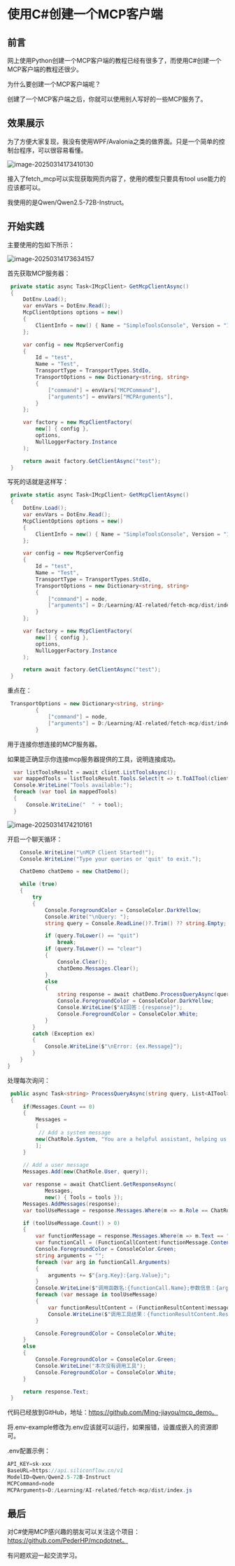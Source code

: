 # 使用C#创建一个MCP客户端

## 前言

网上使用Python创建一个MCP客户端的教程已经有很多了，而使用C#创建一个MCP客户端的教程还很少。

为什么要创建一个MCP客户端呢？

创建了一个MCP客户端之后，你就可以使用别人写好的一些MCP服务了。

## 效果展示

为了方便大家复现，我没有使用WPF/Avalonia之类的做界面。只是一个简单的控制台程序，可以很容易看懂。

![image-20250314173410130](https://mingupupup.oss-cn-wuhan-lr.aliyuncs.com/imgs/image-20250314173410130.png)

接入了fetch_mcp可以实现获取网页内容了，使用的模型只要具有tool use能力的应该都可以。

我使用的是Qwen/Qwen2.5-72B-Instruct。

## 开始实践

主要使用的包如下所示：

![image-20250314173634157](https://mingupupup.oss-cn-wuhan-lr.aliyuncs.com/imgs/image-20250314173634157.png)

首先获取MCP服务器：

```csharp
 private static async Task<IMcpClient> GetMcpClientAsync()
 {
     DotEnv.Load();
     var envVars = DotEnv.Read();
     McpClientOptions options = new()
     {
         ClientInfo = new() { Name = "SimpleToolsConsole", Version = "1.0.0" }
     };

     var config = new McpServerConfig
     {
         Id = "test",
         Name = "Test",
         TransportType = TransportTypes.StdIo,
         TransportOptions = new Dictionary<string, string>
         {
             ["command"] = envVars["MCPCommand"],
             ["arguments"] = envVars["MCPArguments"],
         }
     };

     var factory = new McpClientFactory(
         new[] { config },
         options,
         NullLoggerFactory.Instance
     );

     return await factory.GetClientAsync("test");
 }
```

写死的话就是这样写：

```csharp
 private static async Task<IMcpClient> GetMcpClientAsync()
 {
     DotEnv.Load();
     var envVars = DotEnv.Read();
     McpClientOptions options = new()
     {
         ClientInfo = new() { Name = "SimpleToolsConsole", Version = "1.0.0" }
     };

     var config = new McpServerConfig
     {
         Id = "test",
         Name = "Test",
         TransportType = TransportTypes.StdIo,
         TransportOptions = new Dictionary<string, string>
         {
             ["command"] = node,
             ["arguments"] = D:/Learning/AI-related/fetch-mcp/dist/index.js,
         }
     };

     var factory = new McpClientFactory(
         new[] { config },
         options,
         NullLoggerFactory.Instance
     );

     return await factory.GetClientAsync("test");
 }
```

重点在：

```csharp
 TransportOptions = new Dictionary<string, string>
         {
             ["command"] = node,
             ["arguments"] = D:/Learning/AI-related/fetch-mcp/dist/index.js,
         }
```

用于连接你想连接的MCP服务器。

如果能正确显示你连接mcp服务器提供的工具，说明连接成功。

```csharp
  var listToolsResult = await client.ListToolsAsync();
  var mappedTools = listToolsResult.Tools.Select(t => t.ToAITool(client)).ToList();
  Console.WriteLine("Tools available:");
  foreach (var tool in mappedTools)
  {
      Console.WriteLine("  " + tool);
  }
```

![image-20250314174210161](https://mingupupup.oss-cn-wuhan-lr.aliyuncs.com/imgs/image-20250314174210161.png)

开启一个聊天循环：

```csharp
    Console.WriteLine("\nMCP Client Started!");
    Console.WriteLine("Type your queries or 'quit' to exit.");

    ChatDemo chatDemo = new ChatDemo();

    while (true)
    {
        try
        {
            Console.ForegroundColor = ConsoleColor.DarkYellow;
            Console.Write("\nQuery: ");
            string query = Console.ReadLine()?.Trim() ?? string.Empty;

            if (query.ToLower() == "quit")
                break;
            if (query.ToLower() == "clear")
            {
                Console.Clear();
                chatDemo.Messages.Clear();                    
            }
            else 
            {
                string response = await chatDemo.ProcessQueryAsync(query, mappedTools);
                Console.ForegroundColor = ConsoleColor.DarkYellow;
                Console.WriteLine($"AI回答：{response}");
                Console.ForegroundColor = ConsoleColor.White;
            }                      
        }
        catch (Exception ex)
        {
            Console.WriteLine($"\nError: {ex.Message}");
        }
    }
}
```

处理每次询问：

```csharp
 public async Task<string> ProcessQueryAsync(string query, List<AITool> tools)
 {
     if(Messages.Count == 0)
     {
         Messages =
         [
          // Add a system message
         new(ChatRole.System, "You are a helpful assistant, helping us test MCP server functionality."),
         ];
     }
     
     // Add a user message
     Messages.Add(new(ChatRole.User, query));

     var response = await ChatClient.GetResponseAsync(
            Messages,
            new() { Tools = tools });
     Messages.AddMessages(response);
     var toolUseMessage = response.Messages.Where(m => m.Role == ChatRole.Tool);

     if (toolUseMessage.Count() > 0)
     {
         var functionMessage = response.Messages.Where(m => m.Text == "").First();             
         var functionCall = (FunctionCallContent)functionMessage.Contents[1];
         Console.ForegroundColor = ConsoleColor.Green;
         string arguments = "";
         foreach (var arg in functionCall.Arguments)
         {
             arguments += $"{arg.Key}:{arg.Value};";
         }
         Console.WriteLine($"调用函数名:{functionCall.Name};参数信息：{arguments}");
         foreach (var message in toolUseMessage)
         {
             var functionResultContent = (FunctionResultContent)message.Contents[0];
             Console.WriteLine($"调用工具结果：{functionResultContent.Result}");
         }

         Console.ForegroundColor = ConsoleColor.White;
     }
     else
     {
         Console.ForegroundColor = ConsoleColor.Green;
         Console.WriteLine("本次没有调用工具");
         Console.ForegroundColor = ConsoleColor.White;
     }

     return response.Text;
 }
```

代码已经放到GitHub，地址：https://github.com/Ming-jiayou/mcp_demo。

将.env-example修改为.env应该就可以运行，如果报错，设置成嵌入的资源即可。

.env配置示例：

```csharp
API_KEY=sk-xxx
BaseURL=https://api.siliconflow.cn/v1
ModelID=Qwen/Qwen2.5-72B-Instruct
MCPCommand=node
MCPArguments=D:/Learning/AI-related/fetch-mcp/dist/index.js
```

## 最后

对C#使用MCP感兴趣的朋友可以关注这个项目：https://github.com/PederHP/mcpdotnet。

有问题欢迎一起交流学习。
